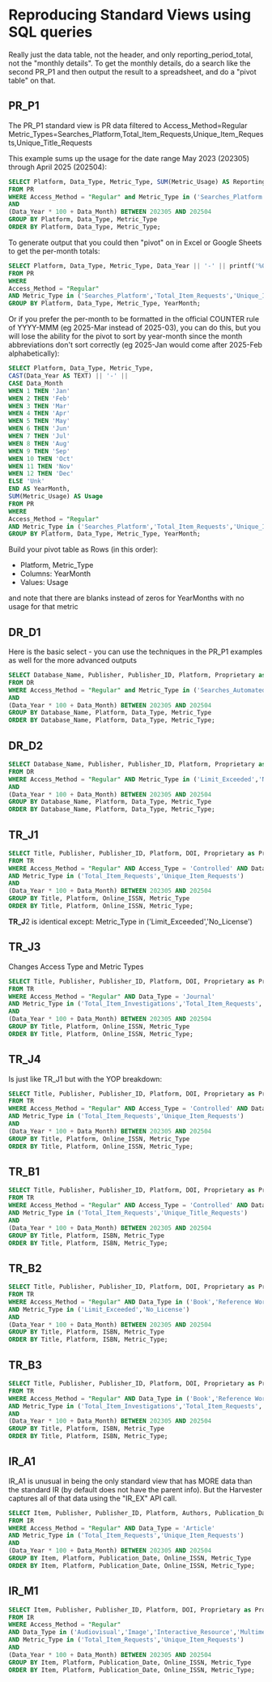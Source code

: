 # Reproducing Standard Views using SQL queries

Really just the data table, not the header, and only reporting_period_total, not the "monthly details".
To get the monthly details, do a search like the second PR_P1 and then output the result to a spreadsheet, and do a "pivot table" on that.

## PR_P1

The PR_P1 standard view is PR data filtered to
Access_Method=Regular
Metric_Types=Searches_Platform,Total_Item_Requests,Unique_Item_Requests,Unique_Title_Requests

This example sums up the usage for the date range May 2023 (202305) through April 2025 (202504):

```SQL
SELECT Platform, Data_Type, Metric_Type, SUM(Metric_Usage) AS Reporting_Period_Total
FROM PR
WHERE Access_Method = "Regular" and Metric_Type in ('Searches_Platform','Total_Item_Requests','Unique_Item_Requests','Unique_Title_Requests')
AND 
(Data_Year * 100 + Data_Month) BETWEEN 202305 AND 202504
GROUP BY Platform, Data_Type, Metric_Type
ORDER BY Platform, Data_Type, Metric_Type;
```

To generate output that you could then "pivot" on in Excel or Google Sheets to get the per-month totals:

```SQL
SELECT Platform, Data_Type, Metric_Type, Data_Year || '-' || printf('%02d', Data_Month) AS YearMonth, SUM(Metric_Usage) AS Usage
FROM PR
WHERE 
Access_Method = "Regular" 
AND Metric_Type in ('Searches_Platform','Total_Item_Requests','Unique_Item_Requests','Unique_Title_Requests')
GROUP BY Platform, Data_Type, Metric_Type, YearMonth;
```
Or if you prefer the per-month to be formatted in the official COUNTER rule of YYYY-MMM (eg 2025-Mar instead of 2025-03), you can do this, but you will lose the ability for the pivot to sort by year-month since the month abbreviations don't sort correctly (eg 2025-Jan would come after 2025-Feb alphabetically):

```SQL
SELECT Platform, Data_Type, Metric_Type, 
CAST(Data_Year AS TEXT) || '-' ||
CASE Data_Month
WHEN 1 THEN 'Jan'
WHEN 2 THEN 'Feb'
WHEN 3 THEN 'Mar'
WHEN 4 THEN 'Apr'
WHEN 5 THEN 'May'
WHEN 6 THEN 'Jun'
WHEN 7 THEN 'Jul'
WHEN 8 THEN 'Aug'
WHEN 9 THEN 'Sep'
WHEN 10 THEN 'Oct'
WHEN 11 THEN 'Nov'
WHEN 12 THEN 'Dec'
ELSE 'Unk'
END AS YearMonth,
SUM(Metric_Usage) AS Usage
FROM PR
WHERE 
Access_Method = "Regular" 
AND Metric_Type in ('Searches_Platform','Total_Item_Requests','Unique_Item_Requests','Unique_Title_Requests')
GROUP BY Platform, Data_Type, Metric_Type, YearMonth;
```

Build your pivot table as Rows (in this order): 
- Platform, Metric_Type
- Columns: YearMonth
- Values: Usage

and note that there are blanks instead of zeros for YearMonths with no usage for that metric

## DR_D1

Here is the basic select - you can use the techniques in the PR_P1 examples as well for the more advanced outputs

```sql
SELECT Database_Name, Publisher, Publisher_ID, Platform, Proprietary as Proprietary_ID, Metric_Type, SUM(Metric_Usage) AS Reporting_Period_Total
FROM DR
WHERE Access_Method = "Regular" and Metric_Type in ('Searches_Automated','Searches_Federated','Searches_Regular','Total_Item_Investigations','Total_Item_Requests','Unique_Item_Investigations','Unique_Item_Requests')
AND 
(Data_Year * 100 + Data_Month) BETWEEN 202305 AND 202504
GROUP BY Database_Name, Platform, Data_Type, Metric_Type
ORDER BY Database_Name, Platform, Data_Type, Metric_Type;
```

## DR_D2
```sql
SELECT Database_Name, Publisher, Publisher_ID, Platform, Proprietary as Proprietary_ID, Metric_Type, SUM(Metric_Usage) AS Reporting_Period_Total
FROM DR
WHERE Access_Method = "Regular" AND Metric_Type in ('Limit_Exceeded','No_License')
AND 
(Data_Year * 100 + Data_Month) BETWEEN 202305 AND 202504
GROUP BY Database_Name, Platform, Data_Type, Metric_Type
ORDER BY Database_Name, Platform, Data_Type, Metric_Type;
```

## TR_J1

```sql
SELECT Title, Publisher, Publisher_ID, Platform, DOI, Proprietary as Proprietary_ID, Print_ISSN, Online_ISSN, URI, Metric_Type, SUM(Metric_Usage) AS Reporting_Period_Total
FROM TR
WHERE Access_Method = "Regular" AND Access_Type = 'Controlled' AND Data_Type = 'Journal'
AND Metric_Type in ('Total_Item_Requests','Unique_Item_Requests')
AND 
(Data_Year * 100 + Data_Month) BETWEEN 202305 AND 202504
GROUP BY Title, Platform, Online_ISSN, Metric_Type
ORDER BY Title, Platform, Online_ISSN, Metric_Type;
```

**TR_J**2 is identical except: Metric_Type in ('Limit_Exceeded','No_License')

## TR_J3

Changes Access Type and Metric Types

```sql
SELECT Title, Publisher, Publisher_ID, Platform, DOI, Proprietary as Proprietary_ID, Print_ISSN, Online_ISSN, URI, Access_Type, Metric_Type, SUM(Metric_Usage) AS Reporting_Period_Total
FROM TR
WHERE Access_Method = "Regular" AND Data_Type = 'Journal'
AND Metric_Type in ('Total_Item_Investigations','Total_Item_Requests','Unique_Item_Investigations','Unique_Item_Requests')
AND 
(Data_Year * 100 + Data_Month) BETWEEN 202305 AND 202504
GROUP BY Title, Platform, Online_ISSN, Metric_Type
ORDER BY Title, Platform, Online_ISSN, Metric_Type;
```

## TR_J4

Is just like TR_J1 but with the YOP breakdown:

```sql
SELECT Title, Publisher, Publisher_ID, Platform, DOI, Proprietary as Proprietary_ID, Print_ISSN, Online_ISSN, URI, YOP, Metric_Type, SUM(Metric_Usage) AS Reporting_Period_Total
FROM TR
WHERE Access_Method = "Regular" AND Access_Type = 'Controlled' AND Data_Type = 'Journal'
AND Metric_Type in ('Total_Item_Requests','Unique_Item_Requests')
AND 
(Data_Year * 100 + Data_Month) BETWEEN 202305 AND 202504
GROUP BY Title, Platform, Online_ISSN, Metric_Type
ORDER BY Title, Platform, Online_ISSN, Metric_Type;
```

## TR_B1

```sql
SELECT Title, Publisher, Publisher_ID, Platform, DOI, Proprietary as Proprietary_ID, ISBN, Print_ISSN, Online_ISSN, URI, Data_Type, YOP, Metric_Type, SUM(Metric_Usage) AS Reporting_Period_Total
FROM TR
WHERE Access_Method = "Regular" AND Access_Type = 'Controlled' AND Data_Type in ('Book','Reference Work')
AND Metric_Type in ('Total_Item_Requests','Unique_Title_Requests')
AND 
(Data_Year * 100 + Data_Month) BETWEEN 202305 AND 202504
GROUP BY Title, Platform, ISBN, Metric_Type
ORDER BY Title, Platform, ISBN, Metric_Type;
```

## TR_B2

```sql
SELECT Title, Publisher, Publisher_ID, Platform, DOI, Proprietary as Proprietary_ID, ISBN, Print_ISSN, Online_ISSN, URI, Data_Type, YOP, Metric_Type, SUM(Metric_Usage) AS Reporting_Period_Total
FROM TR
WHERE Access_Method = "Regular" AND Data_Type in ('Book','Reference Work')
AND Metric_Type in ('Limit_Exceeded','No_License')
AND 
(Data_Year * 100 + Data_Month) BETWEEN 202305 AND 202504
GROUP BY Title, Platform, ISBN, Metric_Type
ORDER BY Title, Platform, ISBN, Metric_Type;
```

## TR_B3

```sql
SELECT Title, Publisher, Publisher_ID, Platform, DOI, Proprietary as Proprietary_ID, ISBN, Print_ISSN, Online_ISSN, URI, Data_Type, YOP, Access_Type, Metric_Type, SUM(Metric_Usage) AS Reporting_Period_Total
FROM TR
WHERE Access_Method = "Regular" AND Data_Type in ('Book','Reference Work')
AND Metric_Type in ('Total_Item_Investigations','Total_Item_Requests','Unique_Item_Investigations','Unique_Item_Requests', 'Unique_Title_Investigations','Unique_Title_Requests')
AND 
(Data_Year * 100 + Data_Month) BETWEEN 202305 AND 202504
GROUP BY Title, Platform, ISBN, Metric_Type
ORDER BY Title, Platform, ISBN, Metric_Type;
```

## IR_A1

IR_A1 is unusual in being the only standard view that has MORE data than the standard IR (by default does not have the parent info). But the Harvester captures all of that data using the "IR_EX" API call.

```sql
SELECT Item, Publisher, Publisher_ID, Platform, Authors, Publication_Date, Article_Version, DOI, Proprietary as Proprietary_ID, Print_ISSN, Online_ISSN, URI, Parent_Title, Parent_Authors, Parent_Article_Version, Parent_DOI, Parent_Proprietary_ID, Parent_Print_ISSN, Parent_Online_ISSN, Parent_URI, Access_Type, Metric_Type, SUM(Metric_Usage) AS Reporting_Period_Total
FROM IR
WHERE Access_Method = "Regular" AND Data_Type = 'Article'
AND Metric_Type in ('Total_Item_Requests','Unique_Item_Requests')
AND 
(Data_Year * 100 + Data_Month) BETWEEN 202305 AND 202504
GROUP BY Item, Platform, Publication_Date, Online_ISSN, Metric_Type
ORDER BY Item, Platform, Publication_Date, Online_ISSN, Metric_Type;
```

## IR_M1

```sql
SELECT Item, Publisher, Publisher_ID, Platform, DOI, Proprietary as Proprietary_ID, URI, Data_Type, Metric_Type, SUM(Metric_Usage) AS Reporting_Period_Total
FROM IR
WHERE Access_Method = "Regular"
AND Data_Type in ('Audiovisual','Image','Interactive_Resource','Multimedia','Sound')
AND Metric_Type in ('Total_Item_Requests','Unique_Item_Requests')
AND 
(Data_Year * 100 + Data_Month) BETWEEN 202305 AND 202504
GROUP BY Item, Platform, Publication_Date, Online_ISSN, Metric_Type
ORDER BY Item, Platform, Publication_Date, Online_ISSN, Metric_Type;
```